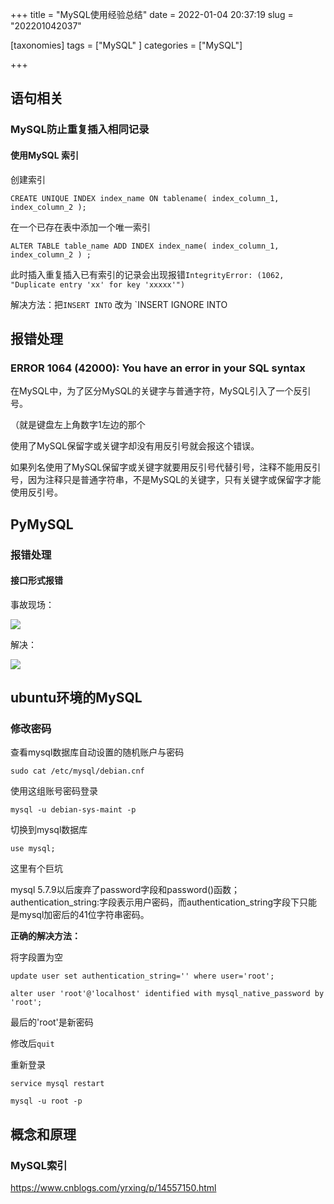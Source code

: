 +++
title = "MySQL使用经验总结"
date = 2022-01-04 20:37:19
slug = "202201042037"

[taxonomies]
tags = ["MySQL" ]
categories = ["MySQL"]

+++

<!-- more -->

## 语句相关

### MySQL防止重复插入相同记录

#### 使用MySQL 索引

创建索引

```mysql
CREATE UNIQUE INDEX index_name ON tablename( index_column_1, index_column_2 );
```

在一个已存在表中添加一个唯一索引

```mysql
ALTER TABLE table_name ADD INDEX index_name( index_column_1, index_column_2 ) ;
```

此时插入重复插入已有索引的记录会出现报错`IntegrityError: (1062, "Duplicate entry 'xx' for key 'xxxxx'")`

解决方法：把`INSERT INTO` 改为 `INSERT IGNORE INTO

## 报错处理

### ERROR 1064 (42000): You have an error in your SQL syntax

在MySQL中，为了区分MySQL的关键字与普通字符，MySQL引入了一个反引号。

（就是键盘左上角数字1左边的那个

使用了MySQL保留字或关键字却没有用反引号就会报这个错误。

如果列名使用了MySQL保留字或关键字就要用反引号代替引号，注释不能用反引号，因为注释只是普通字符串，不是MySQL的关键字，只有关键字或保留字才能使用反引号。



## PyMySQL

### 报错处理

#### 接口形式报错

事故现场：

![](C:\Users\prts\Desktop\folder\SE\note\blog\ArCeusJ2000.github.io\content\MySQL使用经验总结\img\pymysql_error.png)

解决：

![](C:\Users\prts\Desktop\folder\SE\note\blog\ArCeusJ2000.github.io\content\MySQL使用经验总结\img\pymsql_solve.png)

## ubuntu环境的MySQL

### 修改密码

查看mysql数据库自动设置的随机账户与密码

```
sudo cat /etc/mysql/debian.cnf
```

使用这组账号密码登录

```
mysql -u debian-sys-maint -p
```

切换到mysql数据库

```
use mysql;
```

这里有个巨坑

mysql 5.7.9以后废弃了password字段和password()函数；authentication_string:字段表示用户密码，而authentication_string字段下只能是mysql加密后的41位字符串密码。

**正确的解决方法：**

将字段置为空

```
update user set authentication_string='' where user='root';      
```

```
alter user 'root'@'localhost' identified with mysql_native_password by 'root';
```

最后的'root'是新密码

修改后`quit`

重新登录

```
service mysql restart
```

```
mysql -u root -p
```

## 概念和原理

### MySQL索引

https://www.cnblogs.com/yrxing/p/14557150.html
